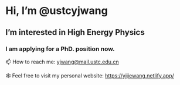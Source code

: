# Hi, I’m @ustcyjwang

## I’m interested in High Energy Physics

### I am applying for a PhD. position now.

📫 How to reach me: yjwang@mail.ustc.edu.cn

🕸 Feel free to visit my personal website: https://yijiewang.netlify.app/ 

<!---
ustcyjwang/ustcyjwang is a ✨ special ✨ repository because its `README.md` (this file) appears on your GitHub profile.
You can click the Preview link to take a look at your changes.
--->

